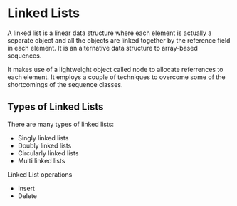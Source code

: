 # Linked Lists

A linked list is a linear data structure where each element is actually a separate object and all the objects are linked together by the reference field in each element. It is an alternative data structure to array-based sequences. 

It makes use of a lightweight object called node to allocate referrences to each element. It employs a couple of techniques to overcome some of the shortcomings of the sequence classes.

## Types of Linked Lists
There are many types of linked lists: 
- Singly linked lists
- Doubly linked lists
- Circularly linked lists
- Multi linked lists

Linked List operations
- Insert
- Delete
